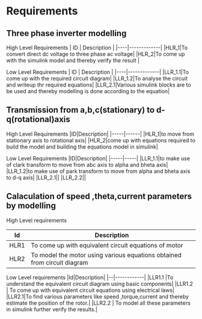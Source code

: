 # Requirements

## Three phase inverter modelling

High Level Requirements
| ID | Description |
|----|-------------|
|HLR_1|To convert direct dc voltage to three phase ac voltage|
|HLR_2|To come up with the simulink model and thereby verify the result |

Low Level Requirements 
| ID | Description |
|----|-------------|
|LLR_1.1|To come up with the required circuit diagram|
|LLR_1.2|To analyse the circuit and writeup thr required equations|
|LLR_2.1|Various simulink blocks are to be used and thereby modelling is done according to the equation|





## Transmission from a,b,c(stationary) to d-q(rotational)axis

High Level Requirements
|ID|Description|
|-----|------|
|HLR_1|to move from stationary axis to rotational axis|
|HLR_2|come up with equations required to build the model and building the equations model in simulink|


Low Level Requirements
|ID|Description|
|-----|-----|
|LLR_1.1|to make use of clark transform to move from abc axis to alpha and bheta axis|
|LLR_1.2|to make use of park transform to move from alpha and bheta axis to d-q axis|
|LLR_2.1||
|LLR_2.2||



## Calaculation of speed ,theta,current parameters by modelling


High Level requirements

|Id|Description|
|--|------------|
|HLR1 |To come up with equivalent circuit equations of motor|
|HLR2 |   To model the motor using various equations obtained from circuit diagram|



Low Level requirements
|Id|Description|
|--|------------|
|LLR1.1 |To understand the equivalent circuit diagram using basic components|
|LLR1.2  |    To come up with equivalent circuit equations using electrical laws|
|LLR2.1|To find various parameters like speed ,torque,current and thereby estimate the position of the rotor.|
 |LLR2.2 |   To model all these parameters in simulink further verify the results.|
